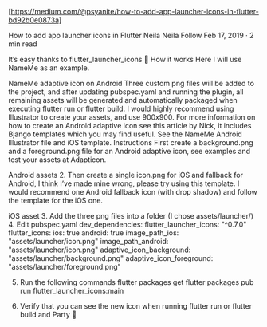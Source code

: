 [https://medium.com/@psyanite/how-to-add-app-launcher-icons-in-flutter-bd92b0e0873a]


How to add app launcher icons in Flutter
Neila
Neila
Follow
Feb 17, 2019 · 2 min read

It’s easy thanks to flutter_launcher_icons 💖
How it works
Here I will use NameMe as an example.

NameMe adaptive icon on Android
Three custom png files will be added to the project, and after updating pubspec.yaml and running the plugin, all remaining assets will be generated and automatically packaged when executing flutter run or flutter build.
I would highly recommend using Illustrator to create your assets, and use 900x900. For more information on how to create an Android adaptive icon see this article by Nick, it includes Bjango templates which you may find useful. See the NameMe Android Illustrator file and iOS template.
Instructions
First create a background.png and a foreground.png file for an Android adaptive icon, see examples and test your assets at Adapticon.

Android assets
2. Then create a single icon.png for iOS and fallback for Android, I think I’ve made mine wrong, please try using this template. I would recommend one Android fallback icon (with drop shadow) and follow the template for the iOS one.

iOS asset
3. Add the three png files into a folder (I chose assets/launcher/)
4. Edit pubspec.yaml
dev_dependencies: 
  flutter_launcher_icons: "^0.7.0"
flutter_icons:
  ios: true
  android: true
  image_path_ios: "assets/launcher/icon.png"
  image_path_android: "assets/launcher/icon.png"
  adaptive_icon_background: "assets/launcher/background.png"
  adaptive_icon_foreground: "assets/launcher/foreground.png"

5. Run the following commands
flutter packages get
flutter packages pub run flutter_launcher_icons:main


6. Verify that you can see the new icon when running flutter run or flutter build and Party 🎉
